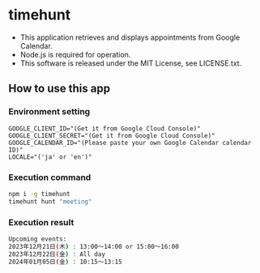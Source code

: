 # timehunt

- This application retrieves and displays appointments from Google Calendar.
- Node.js is required for operation.
- This software is released under the MIT License, see LICENSE.txt.


## How to use this app

### Environment setting

```.env
GOOGLE_CLIENT_ID="(Get it from Google Cloud Console)"
GOOGLE_CLIENT_SECRET="(Get it from Google Cloud Console)"
GOOGLE_CALENDAR_ID="(Please paste your own Google Calendar calendar ID)"
LOCALE="('ja' or 'en')"
```

### Execution command

```bash
npm i -g timehunt
timehunt hunt "meeting"
```

### Execution result

```bash
Upcoming events:
2023年12月21日(木) : 13:00～14:00 or 15:00～16:00
2023年12月22日(金) : All day
2024年01月05日(金) : 10:15～13:15
```